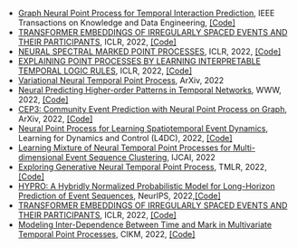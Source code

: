 * [Graph Neural Point Process for Temporal Interaction Prediction](https://ieeexplore.ieee.org/stamp/stamp.jsp?tp=&arnumber=9709121), IEEE Transactions on Knowledge and Data Engineering, [\[Code\]](https://github.com/xiawenwen49/GNPP-code)
* [TRANSFORMER EMBEDDINGS OF IRREGULARLY SPACED EVENTS AND THEIR PARTICIPANTS](https://openreview.net/pdf?id=Rty5g9imm7H), ICLR, 2022, [\[Code\]](https://github.com/yangalan123/anhp-andtt)
* [NEURAL SPECTRAL MARKED POINT PROCESSES](https://openreview.net/pdf?id=0rcbOaoBXbg), ICLR, 2022, [\[Code\]](https://github.com/meowoodie/Neural-Spectral-Marked-Point-Processes)
* [EXPLAINING POINT PROCESSES BY LEARNING INTERPRETABLE TEMPORAL LOGIC RULES](https://openreview.net/pdf?id=P07dq7iSAGr), ICLR, 2022, [\[Code\]](https://github.com/FengMingquan-sjtu/Logic_Point_Processes_ICLR)
* [Variational Neural Temporal Point Process](https://arxiv.org/pdf/2202.10585v1.pdf), ArXiv, 2022
* [Neural Predicting Higher-order Patterns in Temporal Networks](https://arxiv.org/pdf/2106.06039.pdf), WWW, 2022, [\[Code\]](https://github.com/Graph-COM/Neural_Higher-order_Pattern_Prediction)
* [CEP3: Community Event Prediction with Neural Point Process on Graph](https://arxiv.org/pdf/2205.10624.pdf), ArXiv, 2022, [\[Code\]](https://github.com/WangXuhongCN/CEP3)
* [Neural Point Process for Learning Spatiotemporal Event Dynamics](https://proceedings.mlr.press/v168/zhou22a/zhou22a.pdf), Learning for Dynamics and Control (L4DC), 2022, [\[Code\]](https://github.com/Rose-STL-Lab/DeepSTPP)
* [Learning Mixture of Neural Temporal Point Processes for Multi-dimensional Event Sequence Clustering](https://www.ijcai.org/proceedings/2022/0523.pdf), IJCAI, 2022
* [Exploring Generative Neural Temporal Point Process](https://openreview.net/forum?id=NPfS5N3jbL), TMLR, 2022, [\[Code\]](https://github.com/BIRD-TAO/GNTPP)
* [HYPRO: A Hybridly Normalized Probabilistic Model for Long-Horizon Prediction of Event Sequences](https://openreview.net/forum?id=n6QYLjlYhkG), NeurIPS, 2022,[\[Code\]](https://github.com/ant-research/hypro_tpp)
* [TRANSFORMER EMBEDDINGS OF IRREGULARLY SPACED EVENTS AND THEIR PARTICIPANTS](https://arxiv.org/pdf/2201.00044.pdf), ICLR, 2022, [\[Code\]](https://github.com/yangalan123/anhp-andtt)
* [Modeling Inter-Dependence Between Time and Mark in Multivariate Temporal Point Processes](https://arxiv.org/pdf/2210.15294.pdf), CIKM, 2022, [\[Code\]](https://github.com/waghmaregovind/joint_tpp)
